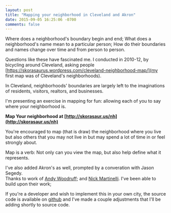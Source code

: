 ```yaml
---
layout: post
title: "Mapping your neighborhood in Cleveland and Akron" 
date: 2015-09-05 16:25:06 -0700
comments: false
---
```


Where does a neighborhood's boundary begin and end; What does a neighborhood's name mean to a particular person; How do their boundaries and names change over time and from person to person. 

Questions like these have fascinated me. 
I conducted in 2010-12, by bicycling around Cleveland, asking people 
[https://skorasaurus.wordpress.com/cleveland-neighborhood-map/](my first map was of Cleveland's neighborhoods).

In Cleveland, neighborhoods' boundaries are largely left to the imaginations of residents, visitors, realtors, and businesses. 

I'm presenting an exercise in mapping for fun: allowing each of you to say where your neighborhood is. 

**Map Your neighborhood at [http://skorasaur.us/nh](http://skorasaur.us/nh)**

You're encouraged to map (that is draw) the neighborhood where you live but also others that you may not live in but may spend a lot of time in or feel strongly about. 

Map is a verb: Not only can you view the map, but also help define what it represents. 


I've also added Akron's as well, prompted by a converation with Jason Segedy.  
Thanks to work of [Andy Woodruff](http://bostonography.com/2015/map-your-neighborhood-again/); and [Nick Martinelli](http://pnwmaps.com/neighborhoods/). I've been able to build upon their work; 


If you're a developer and wish to implement this in your own city, the source code is available on [github](https://github.com/enam/neighborhoods/) and I've made a couple adjustments that I'll be adding shortly to source code.
